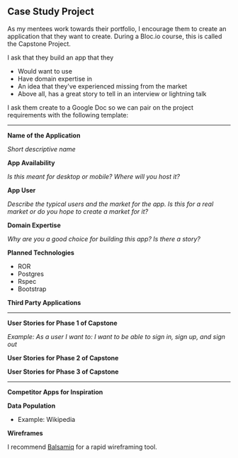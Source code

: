## Case Study Project

As my mentees work towards their portfolio, I encourage them to create an application that they want to create. During a Bloc.io course, this is called the Capstone Project.

I ask that they build an app that they

* Would want to use
* Have domain expertise in
* An idea that they've experienced missing from the market
* Above all, has a great story to tell in an interview or lightning talk

I ask them create to a Google Doc so we can pair on the project requirements with the following template:

****************

__Name of the Application__

_Short descriptive name_

__App Availability__

_Is this meant for desktop or mobile? Where will you host it?_

__App User__

_Describe the typical users and the market for the app. Is this for a real market or do you hope to create a market for it?_

__Domain Expertise__

_Why are you a good choice for building this app? Is there a story?_

__Planned Technologies__

* ROR
* Postgres
* Rspec
* Bootstrap

__Third Party Applications__

******

__User Stories for Phase 1 of Capstone__

_Example: As a user I want to:
I want to be able to sign in, sign up, and sign out_

__User Stories for Phase 2 of Capstone__

__User Stories for Phase 3 of Capstone__


******
__Competitor Apps for Inspiration__

__Data Population__

* Example: Wikipedia

__Wireframes__

I recommend [Balsamiq](https://balsamiq.com/) for a rapid wireframing tool.  

